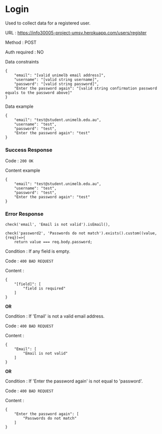 # Login

Used to collect data for a registered user.

URL : https://info30005-project-umsv.herokuapp.com/users/register

Method : POST

Auth required : NO

Data constraints

    {
        "email": "[valid unimelb email address]",
        "username": "[valid string username]",
        "password": "[valid string password]",
        "Enter the password again": "[valid string confirmation password equals to the password above]"
    }
Data example

    {
        "email": "test@student.unimelb.edu.au",
        "username": "test",
        "password": "test",
        "Enter the password again": "test"
    }


### Success Response

Code : `200 OK`

Content example

    {
        "email": "test@student.unimelb.edu.au",
        "username": "test",
        "password": "test",
        "Enter the password again": "test"
    }

### Error Response

    check('email', 'Email is not valid').isEmail(),
    
    check('password2', 'Passwords do not match').exists().custom((value,{req})=>{
        return value === req.body.password;

Condition : If any field is empty.

Code : `400 BAD REQUEST`

Content :

    {
        "[field]": [
            "field is required"
        ]
    }
   
**OR**

Condition : If 'Email' is not a valid email address.

Code : `400 BAD REQUEST`

Content :

    {
        "Email": [
            "Email is not valid"
        ]
    }

**OR**

Condition : If 'Enter the password again' is not equal to 'password'.

Code : `400 BAD REQUEST`

Content :

    {
        "Enter the password again": [
            "Passwords do not match"
        ]
    }